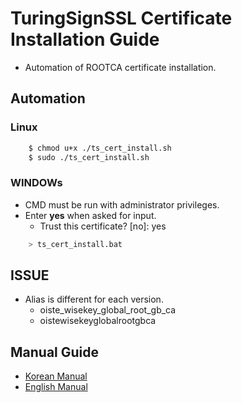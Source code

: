 # TuringSignSSL Certificate Installation Guide

- Automation of ROOTCA certificate installation.

## Automation

### Linux

```bash
    $ chmod u+x ./ts_cert_install.sh
    $ sudo ./ts_cert_install.sh
```
### WINDOWs

- CMD must be run with administrator privileges.
- Enter **yes** when asked for input.
    - Trust this certificate? [no]: yes

```bash
    > ts_cert_install.bat
```

## ISSUE

- Alias ​​is different for each version.
    - oiste_wisekey_global_root_gb_ca
    - oistewisekeyglobalrootgbca

## Manual Guide
- [Korean Manual](./MaualGuide_KOR.md)
- [English Manual](./MaualGuide_ENG.md)